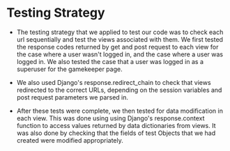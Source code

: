 # Testing Strategy

- The testing strategy that we applied to test our code was to check each url sequentially and test the views associated with them.
We first tested the response codes returned by get and post request to each view for the case where a user wasn't logged in, and the case where a user was logged in.
We also tested the case that a user was logged in as a superuser for the gamekeeper page.

- We also used Django's response.redirect_chain to check that views redirected to the correct URLs, depending on the session variables and post request parameters we parsed in.

- After these tests were complete, we then tested for data modification in each view. This was done using using Django's response.context function to access values returned by data dictionaries from views. It was also done by checking that the fields of test Objects that we had created were modified appropriately.